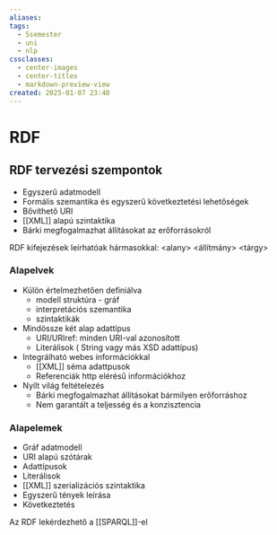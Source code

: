 ```yaml
---
aliases: 
tags:
  - 5semester
  - uni
  - nlp
cssclasses:
  - center-images
  - center-titles
  - markdown-preview-view
created: 2025-01-07 23:40
---
```


# RDF

## RDF tervezési szempontok

- Egyszerű adatmodell
- Formális szemantika és egyszerű következtetési lehetőségek
- Bővíthető URI
- [[XML]] alapú szintaktika
- Bárki megfogalmazhat állításokat az erőforrásokról

RDF kifejezések leírhatóak hármasokkal:
\<alany> \<állítmány> \<tárgy>

### Alapelvek

- Külön értelmezhetően definiálva
	- modell struktúra - gráf
	- interpretációs szemantika
	- szintaktikák
- Mindössze két alap adattípus
	- URI/URIref: minden URI-val azonosított
	- Literálisok ( String vagy más XSD adattípus)
- Integrálható webes információkkal
	- [[XML]] séma adattpusok
	- Referenciák http elérésű információkhoz
- Nyílt világ feltételezés
	- Bárki megfogalmazhat állításokat bármilyen erőforráshoz
	- Nem garantált a teljesség és a konzisztencia

### Alapelemek

- Gráf adatmodell
- URI alapú szótárak
- Adattípusok
- Literálisok
- [[XML]] szerializációs szintaktika
- Egyszerű tények leírása
- Következtetés

Az RDF lekérdezhető a [[SPARQL]]-el
